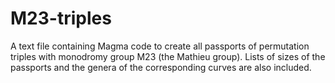 # M23-triples

A text file containing Magma code to create all passports of permutation triples with monodromy group M23 (the Mathieu group). Lists of sizes of the passports and the genera of the corresponding curves are also included.
